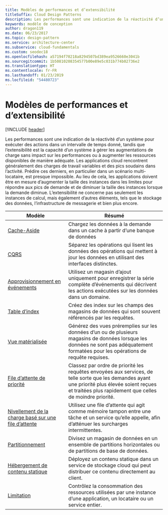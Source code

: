 ```yaml
---
title: Modèles de performances et d’extensibilité
titleSuffix: Cloud Design Patterns
description: Les performances sont une indication de la réactivité d’un système pour exécuter des actions dans un intervalle de temps donné, tandis que l’extensibilité est la capacité d’un système à gérer les augmentations de charge sans impact sur les performances ou à augmenter les ressources disponibles de manière adéquate. Les applications cloud rencontrent généralement des charges de travail variables et des pics soudains dans l’activité. Prédire ces derniers, en particulier dans un scénario multi-locataire, est presque impossible. Au lieu de cela, les applications doivent être en mesure d’augmenter la taille des instances dans les limites pour répondre aux pics de demande et de diminuer la taille des instances lorsque la demande diminue. L’extensibilité ne concerne pas seulement les instances de calcul, mais également d’autres éléments, tels que le stockage des données, l’infrastructure de messagerie et bien plus encore.
keywords: modèle de conception
author: dragon119
ms.date: 06/23/2017
ms.topic: design-pattern
ms.service: architecture-center
ms.subservice: cloud-fundamentals
ms.custom: seodec18
ms.openlocfilehash: a57194f70218a8294507bd389ea9526660e3041b
ms.sourcegitcommit: 1b50810208354577b00e89e5c031b774b02736e2
ms.translationtype: HT
ms.contentlocale: fr-FR
ms.lasthandoff: 01/23/2019
ms.locfileid: "54480723"
---
```

# <a name="performance-and-scalability-patterns"></a>Modèles de performances et d’extensibilité

[!INCLUDE [header](../../_includes/header.md)]

Les performances sont une indication de la réactivité d’un système pour exécuter des actions dans un intervalle de temps donné, tandis que l’extensibilité est la capacité d’un système à gérer les augmentations de charge sans impact sur les performances ou à augmenter les ressources disponibles de manière adéquate. Les applications cloud rencontrent généralement des charges de travail variables et des pics soudains dans l’activité. Prédire ces derniers, en particulier dans un scénario multi-locataire, est presque impossible. Au lieu de cela, les applications doivent être en mesure d’augmenter la taille des instances dans les limites pour répondre aux pics de demande et de diminuer la taille des instances lorsque la demande diminue. L’extensibilité ne concerne pas seulement les instances de calcul, mais également d’autres éléments, tels que le stockage des données, l’infrastructure de messagerie et bien plus encore.

|                           Modèle                            |                                                                        Résumé                                                                         |
|--------------------------------------------------------------|--------------------------------------------------------------------------------------------------------------------------------------------------------|
|               [Cache-Aside](../cache-aside.md)               |                                                   Chargez les données à la demande dans un cache à partir d’une banque de données                                                   |
|                      [CQRS](../cqrs.md)                      |                           Séparez les opérations qui lisent les données des opérations qui mettent à jour les données en utilisant des interfaces distinctes.                           |
|            [Approvisionnement en événements](../event-sourcing.md)            |                     Utilisez un magasin d’ajout uniquement pour enregistrer la série complète d’événements qui décrivent les actions exécutées sur les données dans un domaine.                      |
|               [Table d’index](../index-table.md)               |                                Créez des index sur les champs des magasins de données qui sont souvent référencés par les requêtes.                                |
|         [Vue matérialisée](../materialized-view.md)         |       Générez des vues préremplies sur les données d’un ou de plusieurs magasins de données lorsque les données ne sont pas adéquatement formatées pour les opérations de requête requises.        |
|            [File d’attente de priorité](../priority-queue.md)            | Classez par ordre de priorité les requêtes envoyées aux services, de telle sorte que les demandes ayant une priorité plus élevée soient reçues et traitées plus rapidement que celles de moindre priorité. |
| [Nivellement de la charge basé sur une file d’attente](../queue-based-load-leveling.md) |              Utilisez une file d’attente qui agit comme mémoire tampon entre une tâche et un service qu’elle appelle, afin d’atténuer les surcharges intermittentes.               |
|                  [Partitionnement](../sharding.md)                  |                                           Divisez un magasin de données en un ensemble de partitions horizontales ou de partitions de base de données.                                           |
|    [Hébergement de contenu statique](../static-content-hosting.md)    |                          Déployez un contenu statique dans un service de stockage cloud qui peut distribuer ce contenu directement au client.                          |
|                [Limitation](../throttling.md)                |                Contrôlez la consommation des ressources utilisées par une instance d’une application, un locataire ou un service entier.                 |
